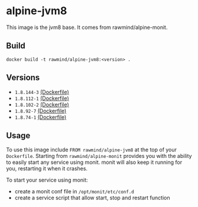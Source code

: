 alpine-jvm8
=============

This image is the jvm8 base. It comes from rawmind/alpine-monit.

## Build

```
docker build -t rawmind/alpine-jvm8:<version> .
```

## Versions

- `1.8.144-3` [(Dockerfile)](https://github.com/rawmind0/alpine-jvm8/blob/1.8.144-3/Dockerfile)
- `1.8.112-1` [(Dockerfile)](https://github.com/rawmind0/alpine-jvm8/blob/1.8.112-1/Dockerfile)
- `1.8.102-2` [(Dockerfile)](https://github.com/rawmind0/alpine-jvm8/blob/1.8.102-2/Dockerfile)
- `1.8.92-7` [(Dockerfile)](https://github.com/rawmind0/alpine-jvm8/blob/1.8.92-7/Dockerfile)
- `1.8.74-1` [(Dockerfile)](https://github.com/rawmind0/alpine-jvm8/blob/1.8.74-1/Dockerfile)


## Usage

To use this image include `FROM rawmind/alpine-jvm8` at the top of your `Dockerfile`. Starting from `rawmind/alpine-monit` provides you with the ability to easily start any service using monit. monit will also keep it running for you, restarting it when it crashes.

To start your service using monit:

- create a monit conf file in `/opt/monit/etc/conf.d`
- create a service script that allow start, stop and restart function
